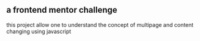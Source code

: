 ## a frontend mentor challenge

this project allow one to understand the concept of multipage and content changing using javascript
